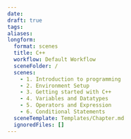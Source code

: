 ```yaml
---
date: 
draft: true
tags: 
aliases: 
longform:
  format: scenes
  title: C++
  workflow: Default Workflow
  sceneFolder: /
  scenes:
    - 1. Introduction to programming
    - 2. Environment Setup
    - 3. Getting started with C++
    - 4. Variables and Datatypes
    - 5. Operators and Expression
    - 6. Conditional Statements
  sceneTemplate: Templates/Chapter.md
  ignoredFiles: []
---
```

